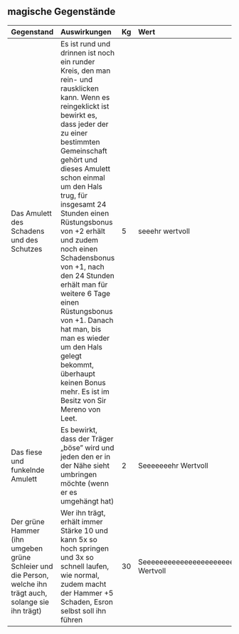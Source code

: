 ## magische Gegenstände

| Gegenstand | Auswirkungen | Kg | Wert | Häufigkeit |
| :--- | :--- | :--- | :--- | :--- |
| Das Amulett des Schadens und des Schutzes | Es ist rund und drinnen ist noch ein runder Kreis, den man rein- und rausklicken kann. Wenn es reingeklickt ist bewirkt es, dass jeder der zu einer bestimmten Gemeinschaft gehört und dieses Amulett schon einmal um den Hals trug, für insgesamt 24 Stunden einen Rüstungsbonus von +2 erhält und zudem noch einen Schadensbonus von +1, nach den 24 Stunden erhält man für weitere 6 Tage einen Rüstungsbonus von +1. Danach hat man, bis man es wieder um den Hals gelegt bekommt, überhaupt keinen Bonus mehr. Es ist im Besitz von Sir Mereno von Leet. | 5 | seeehr wertvoll | gibt nur eins |
| Das fiese und funkelnde Amulett | Es bewirkt, dass der Träger „böse” wird und jeden den er in der Nähe sieht umbringen möchte (wenn er es umgehängt hat)| 2 | Seeeeeeehr Wertvoll | gibt’s nur einmal |
| Der grüne Hammer \(ihn umgeben grüne Schleier und die Person, welche ihn trägt auch, solange sie ihn trägt\) | Wer ihn trägt, erhält immer Stärke 10 und kann 5x so hoch springen und 3x so schnell laufen, wie normal, zudem macht der Hammer +5 Schaden, Esron selbst soll ihn führen | 30 | Seeeeeeeeeeeeeeeeeeeeeeeeeeehr Wertvoll | gibt’s nur einmal |
